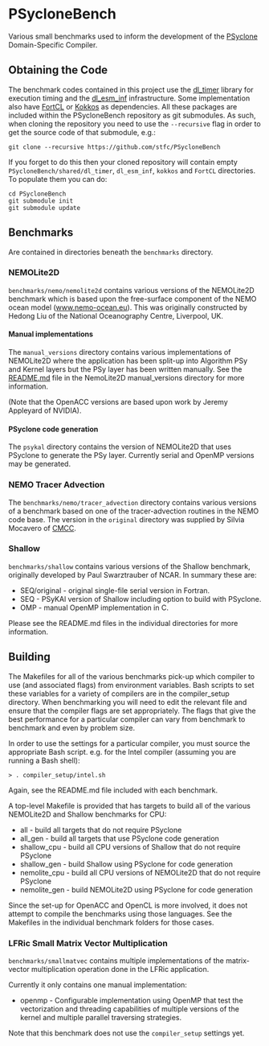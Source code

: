 # PSycloneBench

Various small benchmarks used to inform the development of the
[PSyclone](https://github.com/stfc/psyclone) Domain-Specific Compiler.

## Obtaining the Code ##

The benchmark codes contained in this project use the
[dl_timer](https://bitbucket.org/apeg/dl_timer) library for execution
timing and the [dl_esm_inf](https://github.com/stfc/dl_esm_inf)
infrastructure. Some implementation also have
[FortCL](https://github.com/stfc/FortCL) or
[Kokkos](https://github.com/kokkos/kokkos) as dependencies.
All these packages are included within the PSycloneBench
repository as git submodules.  As such, when cloning the repository
you need to use the `--recursive` flag in order to get the source code
of that submodule, e.g.:

    git clone --recursive https://github.com/stfc/PSycloneBench

If you forget to do this then your cloned repository will contain empty
`PSycloneBench/shared/dl_timer`, `dl_esm_inf`, `kokkos` and `FortCL`
directories. To populate them you can do:

    cd PSycloneBench
    git submodule init
    git submodule update

## Benchmarks ##

Are contained in directories beneath the `benchmarks` directory.

### NEMOLite2D ###

`benchmarks/nemo/nemolite2d` contains various versions of the NEMOLite2D
benchmark which is based upon the free-surface component of the NEMO
ocean model (www.nemo-ocean.eu). This was originally constructed
by Hedong Liu of the National Oceanography Centre, Liverpool, UK.

#### Manual implementations ####

The `manual_versions` directory contains various implementations of
NEMOLite2D where the application has been split-up into Algorithm PSy
and Kernel layers but the PSy layer has been written manually.
See the [README.md](benchmarks/nemo/nemolite2d/manual_versions/README.md)
file in the NemoLite2D manual_versions directory for more information.

(Note that the OpenACC versions are based upon work by Jeremy
Appleyard of NVIDIA).

#### PSyclone code generation ####

The `psykal` directory contains the version of NEMOLite2D that uses
PSyclone to generate the PSy layer. Currently serial and OpenMP
versions may be generated.

### NEMO Tracer Advection ###

The `benchmarks/nemo/tracer_advection` directory contains various versions
of a benchmark based on one of the tracer-advection routines in the NEMO
code base. The version in the `original` directory was supplied by Silvia
Mocavero of [CMCC](https://www.cmcc.it/).

### Shallow ###

`benchmarks/shallow` contains various versions of the Shallow benchmark,
originally developed by Paul Swarztrauber of NCAR. In summary these are:

* SEQ/original - original single-file serial version in Fortran.
* SEQ - PSyKAl version of Shallow including option to build with PSyclone.
* OMP - manual OpenMP implementation in C.

Please see the README.md files in the individual directories for more
information.

## Building ##

The Makefiles for all of the various benchmarks pick-up which compiler
to use (and associated flags) from environment variables. Bash scripts to
set these variables for a variety of compilers are in the compiler_setup
directory. When benchmarking you will need to edit the relevant file
and ensure that the compiler flags are set appropriately. The flags that
give the best performance for a particular compiler can vary from benchmark
to benchmark and even by problem size.

In order to use the settings for a particular compiler, you must source
the appropriate Bash script. e.g. for the Intel compiler (assuming you are
running a Bash shell):

    > . compiler_setup/intel.sh

Again, see the README.md file included with each benchmark.

A top-level Makefile is provided that has targets to build all of the
various NEMOLite2D and Shallow benchmarks for CPU:

 * all - build all targets that do not require PSyclone
 * all_gen - build all targets that use PSyclone code generation
 * shallow_cpu - build all CPU versions of Shallow that do not require
                 PSyclone
 * shallow_gen - build Shallow using PSyclone for code generation
 * nemolite_cpu - build all CPU versions of NEMOLite2D that do not require
                  PSyclone
 * nemolite_gen - build NEMOLite2D using PSyclone for code generation

Since the set-up for OpenACC and OpenCL is more involved, it does not
attempt to compile the benchmarks using those languages. See the Makefiles
in the individual benchmark folders for those cases.

### LFRic Small Matrix Vector Multiplication ###

`benchmarks/smallmatvec` contains multiple implementations of the
matrix-vector multiplication operation done in the LFRic application. 

Currently it only contains one manual implementation:

 * openmp - Configurable implementation using OpenMP that test the
            vectorization and threading capabilities of multiple versions
            of the kernel and multiple parallel traversing strategies.

Note that this benchmark does not use the `compiler_setup` settings yet.
